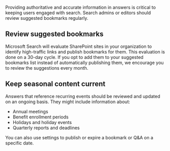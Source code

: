 Providing authoritative and accurate information in answers is critical to keeping users engaged with search. Search admins or editors should review suggested bookmarks regularly. 

## Review suggested bookmarks

Microsoft Search will evaluate SharePoint sites in your organization to identify high-traffic links and publish bookmarks for them. This evaluation is done on a 30-day cycle.  If you opt to add them to your suggested bookmarks list instead of automatically publishing them, we encourage you to review the suggestions every month.

## Keep seasonal content current

Answers that reference recurring events should be reviewed and updated on an ongoing basis. They might include information about:

- Annual meetings
- Benefit enrollment periods
- Holidays and holiday events
- Quarterly reports and deadlines

You can also use settings to publish or expire a bookmark or Q&A on a specific date.
